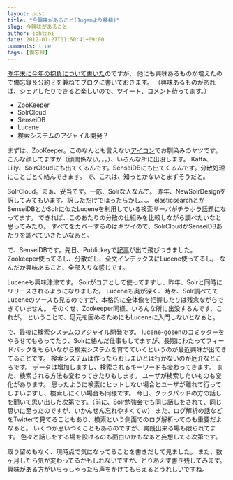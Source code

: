 ```yaml
---
layout: post
title: "今興味があること(Jugemより移植)"
slug: 今興味があること
author: johtani
date: 2012-01-27T01:50:41+09:00
comments: true
tags: [備忘録]
---
```

[昨年末に今年の抱負について書いた](http://johtani.jugem.jp/?eid=53)のですが、
他にも興味あるものが増えたので備忘録＆公約？を兼ねてブログに書いておきます。
（興味あるものがあれば、シェアしたりできると楽しいので、ツイート、コメント待ってます。）

* ZooKeeper
* SolrCloud
* SenseiDB
* Lucene
* 検索システムのアジャイル開発？


まずは、ZooKeeper。このなんとも言えない[アイコン](http://zookeeper.apache.org/images/zookeeper_small.gif)でお馴染みのヤツです。
こんな顔してますが（顔関係ない。。。）、いろんな所に出没します。
Katta、Lilly、SolrCloudにも出てくるんです。SenseiDBにも出てくるんです。分散処理にことごとく絡んできます。
で、これは、知っとかないとまずそうだと。

SolrCloud。まぁ、妥当です。一応、Solrな人なんで。
昨年、NewSolrDesignを訳してみてもいます。訳しただけでほったらかし。。。
elasticsearchとかSenseiDBとかSolrに似たLuceneを利用している検索サーバがチラホラ話題になってます。
できれば、このあたりの分散の仕組みを比較しながら調べたいなと思ってみたり。
すべてをカバーするのはキツイので、SolrCloudかSenseiDBあたりを調べていきたいなぁと。

で、SenseiDBです。先日、Publickeyで[記事](http://www.publickey1.jp/blog/12/senseidblinkedin.html)が出て飛びつきました。
Zookeeper使ってるし、分散だし、全文インデックスにLucene使ってるし。
なんだか興味あること、全部入りな感じです。

Luceneも興味津津です。
Solrがコアとして使ってますし、昨年、Solrと同時にリリースされるようになりました。
Luceneも奥が深く、時々、Solr調べててLuceneのソースも見るのですが、本格的に全体像を把握したりは残念ながらできていません。
そのくせ、Zookeeper同様、いろんな所に出没するんです、これが。
ということで、足元を固めるためにもLuceneに入門しないとなぁと。

で、最後に検索システムのアジャイル開発です。
lucene-gosenのコミッターをやらせてもらってたり、Solrに絡んだ仕事もしてますが、長期にわたってフィードバックをもらいながら検索システムを育てていくというのが最近興味が出てきてることです。
検索システムは作ったらおしまいとは行かないのが厄介なところです。
データは増加しますし、検索されるキーワードも変わってきます。
また、検索される方法も変わってきたりもします。
ユーザが検索したいものも変化があります。
思ったように検索にヒットしない場合とユーザが離れて行ってしまいますし、検索しにくい場合も同様です。
今日、クックパッドの方の話しを聞いて思い出した次第です。（前に、Solr勉強会でも同じ話しをされて、同じ思いに至ったのですが、いかんせん忘れやすくてｗ）
また、ログ解析の話などをTwitterで見てることもあり、検索という側面でのログ解析ってのも重要だよなぁと。
いくつか思いつくこともあるのですが、実践出来る場も限られてます。
色々と話しをする場を設けるのも面白いかもなぁと妄想してる次第です。

取り留めもなく、現時点で気になってることを書きだして見ました。
また、数ヶ月したら気が変わってるかもしれないですが、とりあえず書き残してみます。
興味がある方がいらっしゃったら声をかけてもらえるとうれしいですね。
